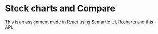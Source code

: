# Stock charts and Compare

This is an assignment made in React using Semantic UI, Recharts and [this](https://www.alphavantage.co/documentation/) API.
